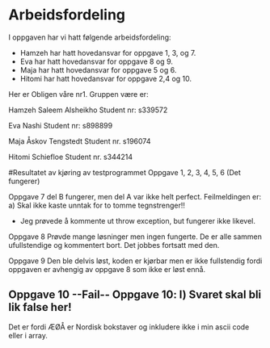 # Arbeidsfordeling

I oppgaven har vi hatt følgende arbeidsfordeling:
* Hamzeh har hatt hovedansvar for oppgave 1, 3, og 7. 
* Eva har hatt hovedansvar for oppgave 8 og 9. 
* Maja har hatt hovedansvar for oppgave 5 og 6. 
* Hitomi har hatt hovedansvar for oppgave 2,4 og 10. 


Her er Obligen våre nr1. Gruppen være er:

Hamzeh Saleem Alsheikho
Student nr: s339572

Eva Nashi
Student nr: s898899

Maja Åskov Tengstedt
Student nr. s196074

Hitomi Schiefloe
Student nr. s344214


#Resultatet av kjøring av testprogrammet
Oppgave 1, 2, 3, 4, 5, 6 (Det fungerer)

Oppgave 7 del B fungerer, men del A var ikke helt perfect.
Feilmeldingen er:
a) Skal ikke kaste unntak for to tomme tegnstrenger!!
- Jeg prøvede å kommente ut throw exception, but fungerer ikke likevel.

Oppgave 8
Prøvde mange løsninger men ingen fungerte.
De er alle sammen ufullstendige og kommentert bort. Det jobbes fortsatt med den.

Oppgave 9
Den ble delvis løst, koden er kjørbar men er ikke fullstendig 
fordi oppgaven er avhengig av oppgave 8 som ikke er løst ennå. 

Oppgave 10
--Fail--
Oppgave 10: l) Svaret skal bli lik false her!
--------------
Det er fordi ÆØÅ er Nordisk bokstaver og inkludere ikke i min ascii code eller i array.